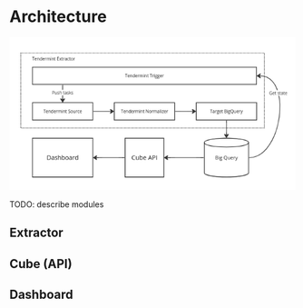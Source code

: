 # Architecture

![Architecture](./architecture.png)

TODO: describe modules

## Extractor

## Cube (API)

## Dashboard
